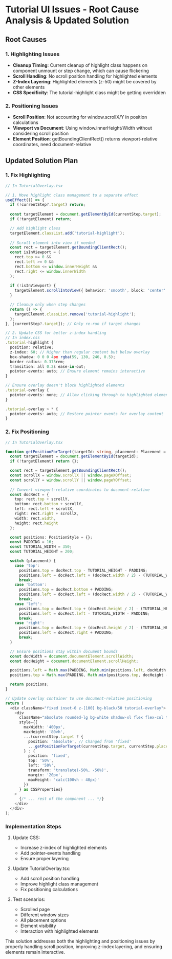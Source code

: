 # Tutorial UI Issues - Root Cause Analysis & Updated Solution

## Root Causes

### 1. Highlighting Issues
- **Cleanup Timing**: Current cleanup of highlight class happens on component unmount or step change, which can cause flickering
- **Scroll Handling**: No scroll position handling for highlighted elements
- **Z-Index Layering**: Highlighted elements (z-50) might be covered by other elements
- **CSS Specificity**: The tutorial-highlight class might be getting overridden

### 2. Positioning Issues
- **Scroll Position**: Not accounting for window.scrollX/Y in position calculations
- **Viewport vs Document**: Using window.innerHeight/Width without considering scroll position
- **Element Position**: getBoundingClientRect() returns viewport-relative coordinates, need document-relative

## Updated Solution Plan

### 1. Fix Highlighting

```typescript
// In TutorialOverlay.tsx

// 1. Move highlight class management to a separate effect
useEffect(() => {
  if (!currentStep?.target) return;
  
  const targetElement = document.getElementById(currentStep.target);
  if (!targetElement) return;

  // Add highlight class
  targetElement.classList.add('tutorial-highlight');
  
  // Scroll element into view if needed
  const rect = targetElement.getBoundingClientRect();
  const isInViewport = (
    rect.top >= 0 &&
    rect.left >= 0 &&
    rect.bottom <= window.innerHeight &&
    rect.right <= window.innerWidth
  );
  
  if (!isInViewport) {
    targetElement.scrollIntoView({ behavior: 'smooth', block: 'center' });
  }

  // Cleanup only when step changes
  return () => {
    targetElement.classList.remove('tutorial-highlight');
  };
}, [currentStep?.target]); // Only re-run if target changes

// 2. Update CSS for better z-index handling
// In index.css
.tutorial-highlight {
  position: relative;
  z-index: 60; // Higher than regular content but below overlay
  box-shadow: 0 0 0 4px rgba(59, 130, 246, 0.5);
  border-radius: 0.375rem;
  transition: all 0.2s ease-in-out;
  pointer-events: auto; // Ensure element remains interactive
}

// Ensure overlay doesn't block highlighted elements
.tutorial-overlay {
  pointer-events: none; // Allow clicking through to highlighted elements
}

.tutorial-overlay > * {
  pointer-events: auto; // Restore pointer events for overlay content
}
```

### 2. Fix Positioning

```typescript
// In TutorialOverlay.tsx

function getPositionForTarget(targetId: string, placement: Placement = 'bottom'): PositionStyle {
  const targetElement = document.getElementById(targetId);
  if (!targetElement) return {};

  const rect = targetElement.getBoundingClientRect();
  const scrollX = window.scrollX || window.pageXOffset;
  const scrollY = window.scrollY || window.pageYOffset;
  
  // Convert viewport-relative coordinates to document-relative
  const docRect = {
    top: rect.top + scrollY,
    bottom: rect.bottom + scrollY,
    left: rect.left + scrollX,
    right: rect.right + scrollX,
    width: rect.width,
    height: rect.height
  };

  const positions: PositionStyle = {};
  const PADDING = 16;
  const TUTORIAL_WIDTH = 350;
  const TUTORIAL_HEIGHT = 200;

  switch (placement) {
    case 'top':
      positions.top = docRect.top - TUTORIAL_HEIGHT - PADDING;
      positions.left = docRect.left + (docRect.width / 2) - (TUTORIAL_WIDTH / 2);
      break;
    case 'bottom':
      positions.top = docRect.bottom + PADDING;
      positions.left = docRect.left + (docRect.width / 2) - (TUTORIAL_WIDTH / 2);
      break;
    case 'left':
      positions.top = docRect.top + (docRect.height / 2) - (TUTORIAL_HEIGHT / 2);
      positions.left = docRect.left - TUTORIAL_WIDTH - PADDING;
      break;
    case 'right':
      positions.top = docRect.top + (docRect.height / 2) - (TUTORIAL_HEIGHT / 2);
      positions.left = docRect.right + PADDING;
      break;
  }

  // Ensure positions stay within document bounds
  const docWidth = document.documentElement.scrollWidth;
  const docHeight = document.documentElement.scrollHeight;

  positions.left = Math.max(PADDING, Math.min(positions.left, docWidth - TUTORIAL_WIDTH - PADDING));
  positions.top = Math.max(PADDING, Math.min(positions.top, docHeight - TUTORIAL_HEIGHT - PADDING));

  return positions;
}

// Update overlay container to use document-relative positioning
return (
  <div className="fixed inset-0 z-[100] bg-black/50 tutorial-overlay">
    <div
      className="absolute rounded-lg bg-white shadow-xl flex flex-col transition-all duration-300 ease-in-out"
      style={{
        maxWidth: '400px',
        maxHeight: '80vh',
        ...(currentStep.target ? {
          position: 'absolute', // Changed from 'fixed'
          ...getPositionForTarget(currentStep.target, currentStep.placement)
        } : {
          position: 'fixed',
          top: '50%',
          left: '50%',
          transform: 'translate(-50%, -50%)',
          margin: '20px',
          maxHeight: 'calc(100vh - 40px)'
        })
      } as CSSProperties}
    >
      {/* ... rest of the component ... */}
    </div>
  </div>
);
```

### Implementation Steps

1. Update CSS:
   - Increase z-index of highlighted elements
   - Add pointer-events handling
   - Ensure proper layering

2. Update TutorialOverlay.tsx:
   - Add scroll position handling
   - Improve highlight class management
   - Fix positioning calculations

3. Test scenarios:
   - Scrolled page
   - Different window sizes
   - All placement options
   - Element visibility
   - Interaction with highlighted elements

This solution addresses both the highlighting and positioning issues by properly handling scroll position, improving z-index layering, and ensuring elements remain interactive.